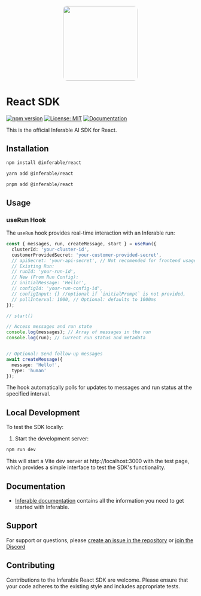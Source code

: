 <p align="center">
  <img src="https://a.inferable.ai/logo-hex.png" width="200" style="border-radius: 10px" />
</p>

# React SDK

[![npm version](https://badge.fury.io/js/%40inferable%2Freact.svg)](https://badge.fury.io/js/%40inferable%2Freact)
[![License: MIT](https://img.shields.io/badge/License-MIT-yellow.svg)](https://opensource.org/licenses/MIT)
[![Documentation](https://img.shields.io/badge/docs-inferable.ai-brightgreen)](https://docs.inferable.ai/)

This is the official Inferable AI SDK for React.

## Installation

```bash
npm install @inferable/react
```

```bash
yarn add @inferable/react
```

```bash
pnpm add @inferable/react
```

## Usage

### useRun Hook

The `useRun` hook provides real-time interaction with an Inferable run:

```typescript
const { messages, run, createMessage, start } = useRun({
  clusterId: 'your-cluster-id',
  customerProvidedSecret: 'your-customer-provided-secret',
  // apiSecret: 'your-api-secret', // Not recomended for frontend usage
  // Existing Run:
  // runId: 'your-run-id',
  // New (From Run Config):
  // initialMessage: 'Hello!',
  // configId: 'your-run-config-id',
  // configInput: {} //optional if `initialPrompt` is not provided,
  // pollInterval: 1000, // Optional: defaults to 1000ms
});

// start()

// Access messages and run state
console.log(messages); // Array of messages in the run
console.log(run); // Current run status and metadata


// Optional: Send follow-up messages
await createMessage({
  message: 'Hello!',
  type: 'human'
});

```

The hook automatically polls for updates to messages and run status at the specified interval.

## Local Development

To test the SDK locally:

1. Start the development server:
```bash
npm run dev
```

This will start a Vite dev server at http://localhost:3000 with the test page, which provides a simple interface to test the SDK's functionality.

## Documentation

- [Inferable documentation](https://docs.inferable.ai/) contains all the information you need to get started with Inferable.

## Support

For support or questions, please [create an issue in the repository](https://github.com/inferablehq/inferable/issues) or [join the Discord](https://discord.gg/WHcTNeDP)

## Contributing

Contributions to the Inferable React SDK are welcome. Please ensure that your code adheres to the existing style and includes appropriate tests.
